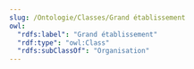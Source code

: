 ```yaml
---
slug: /Ontologie/Classes/Grand établissement
owl:
  "rdfs:label": "Grand établissement"
  "rdf:type": "owl:Class"
  "rdfs:subClassOf": "Organisation"
---
```


<OntologyTable frontMatter={frontMatter}/>
